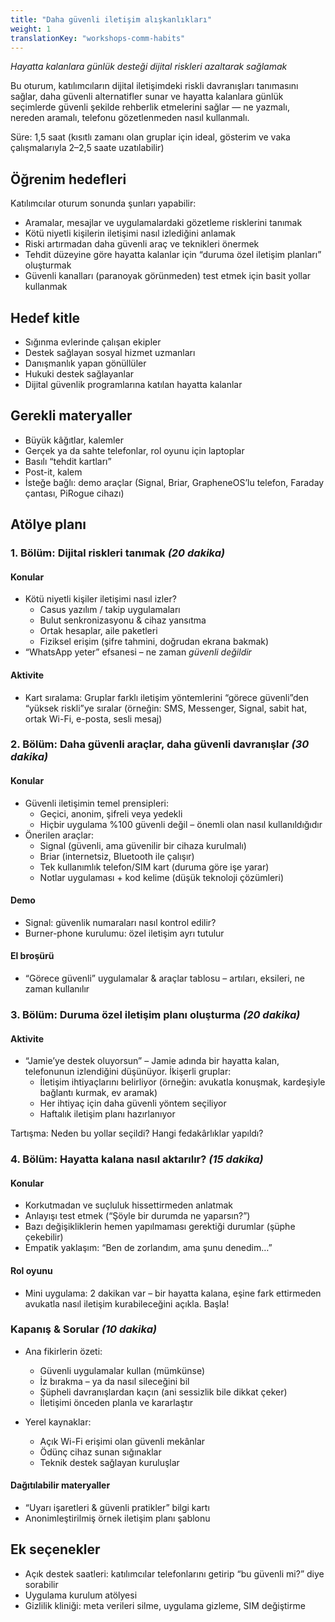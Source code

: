 ```yaml
---
title: "Daha güvenli iletişim alışkanlıkları"
weight: 1
translationKey: "workshops-comm-habits"
---
```


*Hayatta kalanlara günlük desteği dijital riskleri azaltarak sağlamak*

Bu oturum, katılımcıların dijital iletişimdeki riskli davranışları tanımasını sağlar, daha güvenli alternatifler sunar ve hayatta kalanlara günlük seçimlerde güvenli şekilde rehberlik etmelerini sağlar — ne yazmalı, nereden aramalı, telefonu gözetlenmeden nasıl kullanmalı.

Süre: 1,5 saat (kısıtlı zamanı olan gruplar için ideal, gösterim ve vaka çalışmalarıyla 2–2,5 saate uzatılabilir)

## Öğrenim hedefleri

Katılımcılar oturum sonunda şunları yapabilir:

* Aramalar, mesajlar ve uygulamalardaki gözetleme risklerini tanımak
* Kötü niyetli kişilerin iletişimi nasıl izlediğini anlamak
* Riski artırmadan daha güvenli araç ve teknikleri önermek
* Tehdit düzeyine göre hayatta kalanlar için “duruma özel iletişim planları” oluşturmak
* Güvenli kanalları (paranoyak görünmeden) test etmek için basit yollar kullanmak

## Hedef kitle

* Sığınma evlerinde çalışan ekipler  
* Destek sağlayan sosyal hizmet uzmanları  
* Danışmanlık yapan gönüllüler  
* Hukuki destek sağlayanlar  
* Dijital güvenlik programlarına katılan hayatta kalanlar

## Gerekli materyaller

* Büyük kâğıtlar, kalemler  
* Gerçek ya da sahte telefonlar, rol oyunu için laptoplar  
* Basılı “tehdit kartları”  
* Post-it, kalem  
* İsteğe bağlı: demo araçlar (Signal, Briar, GrapheneOS’lu telefon, Faraday çantası, PiRogue cihazı)

## Atölye planı

### 1. Bölüm: Dijital riskleri tanımak *(20 dakika)*

#### Konular

* Kötü niyetli kişiler iletişimi nasıl izler?
  * Casus yazılım / takip uygulamaları
  * Bulut senkronizasyonu & cihaz yansıtma
  * Ortak hesaplar, aile paketleri
  * Fiziksel erişim (şifre tahmini, doğrudan ekrana bakmak)
* “WhatsApp yeter” efsanesi – ne zaman *güvenli değildir*

#### Aktivite

* Kart sıralama: Gruplar farklı iletişim yöntemlerini “görece güvenli”den “yüksek riskli”ye sıralar (örneğin: SMS, Messenger, Signal, sabit hat, ortak Wi-Fi, e-posta, sesli mesaj)

### 2. Bölüm: Daha güvenli araçlar, daha güvenli davranışlar *(30 dakika)*

#### Konular

* Güvenli iletişimin temel prensipleri:
  * Geçici, anonim, şifreli veya yedekli
  * Hiçbir uygulama %100 güvenli değil – önemli olan nasıl kullanıldığıdır
* Önerilen araçlar:
  * Signal (güvenli, ama güvenilir bir cihaza kurulmalı)
  * Briar (internetsiz, Bluetooth ile çalışır)
  * Tek kullanımlık telefon/SIM kart (duruma göre işe yarar)
  * Notlar uygulaması + kod kelime (düşük teknoloji çözümleri)

#### Demo

* Signal: güvenlik numaraları nasıl kontrol edilir?  
* Burner-phone kurulumu: özel iletişim ayrı tutulur

#### El broşürü

* “Görece güvenli” uygulamalar & araçlar tablosu – artıları, eksileri, ne zaman kullanılır

### 3. Bölüm: Duruma özel iletişim planı oluşturma *(20 dakika)*

#### Aktivite

* “Jamie’ye destek oluyorsun” – Jamie adında bir hayatta kalan, telefonunun izlendiğini düşünüyor. İkişerli gruplar:
  * İletişim ihtiyaçlarını belirliyor (örneğin: avukatla konuşmak, kardeşiyle bağlantı kurmak, ev aramak)
  * Her ihtiyaç için daha güvenli yöntem seçiliyor
  * Haftalık iletişim planı hazırlanıyor

Tartışma: Neden bu yollar seçildi? Hangi fedakârlıklar yapıldı?

### 4. Bölüm: Hayatta kalana nasıl aktarılır? *(15 dakika)*

#### Konular

* Korkutmadan ve suçluluk hissettirmeden anlatmak  
* Anlayışı test etmek (“Şöyle bir durumda ne yaparsın?”)  
* Bazı değişikliklerin hemen yapılmaması gerektiği durumlar (şüphe çekebilir)  
* Empatik yaklaşım: “Ben de zorlandım, ama şunu denedim…”

#### Rol oyunu

* Mini uygulama: 2 dakikan var – bir hayatta kalana, eşine fark ettirmeden avukatla nasıl iletişim kurabileceğini açıkla. Başla!

### Kapanış & Sorular *(10 dakika)*

* Ana fikirlerin özeti:
  * Güvenli uygulamalar kullan (mümkünse)
  * İz bırakma – ya da nasıl sileceğini bil  
  * Şüpheli davranışlardan kaçın (ani sessizlik bile dikkat çeker)  
  * İletişimi önceden planla ve kararlaştır

* Yerel kaynaklar:
  * Açık Wi-Fi erişimi olan güvenli mekânlar  
  * Ödünç cihaz sunan sığınaklar  
  * Teknik destek sağlayan kuruluşlar

#### Dağıtılabilir materyaller

* “Uyarı işaretleri & güvenli pratikler” bilgi kartı  
* Anonimleştirilmiş örnek iletişim planı şablonu

## Ek seçenekler

* Açık destek saatleri: katılımcılar telefonlarını getirip “bu güvenli mi?” diye sorabilir  
* Uygulama kurulum atölyesi  
* Gizlilik kliniği: meta verileri silme, uygulama gizleme, SIM değiştirme

